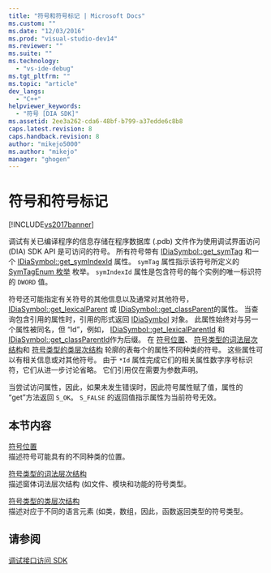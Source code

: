 ```yaml
---
title: "符号和符号标记 | Microsoft Docs"
ms.custom: ""
ms.date: "12/03/2016"
ms.prod: "visual-studio-dev14"
ms.reviewer: ""
ms.suite: ""
ms.technology: 
  - "vs-ide-debug"
ms.tgt_pltfrm: ""
ms.topic: "article"
dev_langs: 
  - "C++"
helpviewer_keywords: 
  - "符号 [DIA SDK]"
ms.assetid: 2ee3a262-cda6-48bf-b799-a37edde6c8b8
caps.latest.revision: 8
caps.handback.revision: 8
author: "mikejo5000"
ms.author: "mikejo"
manager: "ghogen"
---
```

# 符号和符号标记
[!INCLUDE[vs2017banner](../../code-quality/includes/vs2017banner.md)]

调试有关已编译程序的信息存储在程序数据库 \(.pdb\) 文件作为使用调试界面访问 \(DIA\) SDK API 是可访问的符号。  所有符号带有 [IDiaSymbol::get\_symTag](../Topic/IDiaSymbol::get_symTag.md) 和一个 [IDiaSymbol::get\_symIndexId](../../debugger/debug-interface-access/idiasymbol-get-symindexid.md) 属性。  `symTag` 属性指示该符号所定义的 [SymTagEnum 枚举](../../debugger/debug-interface-access/symtagenum.md) 枚举。  `symIndexId` 属性是包含符号的每个实例的唯一标识符的 `DWORD` 值。  
  
 符号还可能指定有关符号的其他信息以及通常对其他符号， [IDiaSymbol::get\_lexicalParent](../../debugger/debug-interface-access/idiasymbol-get-lexicalparent.md) 或 [IDiaSymbol::get\_classParent](../Topic/IDiaSymbol::get_classParent.md)的属性。  当查询包含引用的属性时，引用的形式返回 [IDiaSymbol](../../debugger/debug-interface-access/idiasymbol.md) 对象。  此属性始终对与另一个属性被同名，但 “Id”，例如， [IDiaSymbol::get\_lexicalParentId](../../debugger/debug-interface-access/idiasymbol-get-lexicalparentid.md) 和 [IDiaSymbol::get\_classParentId](../Topic/IDiaSymbol::get_classParentId.md)作为后缀。  在 [符号位置](../../debugger/debug-interface-access/symbol-locations.md)、 [符号类型的词法层次结构](../../debugger/debug-interface-access/lexical-hierarchy-of-symbol-types.md)和 [符号类型的类层次结构](../../debugger/debug-interface-access/class-hierarchy-of-symbol-types.md) 轮廓的表每个的属性不同种类的符号。  这些属性可以有相关信息或对其他符号。  由于 `*Id` 属性完成它们的相关属性数字序号标识符，它们从进一步讨论省略。  它们引用仅在需要为参数声明。  
  
 当尝试访问属性，因此，如果未发生错误时，因此符号属性赋了值，属性的 “get”方法返回 `S_OK`。  `S_FALSE` 的返回值指示属性为当前符号无效。  
  
## 本节内容  
 [符号位置](../../debugger/debug-interface-access/symbol-locations.md)  
 描述符号可能具有的不同种类的位置。  
  
 [符号类型的词法层次结构](../../debugger/debug-interface-access/lexical-hierarchy-of-symbol-types.md)  
 描述窗体词法层次结构 \(如文件、模块和功能的符号类型。  
  
 [符号类型的类层次结构](../../debugger/debug-interface-access/class-hierarchy-of-symbol-types.md)  
 描述对应于不同的语言元素 \(如类，数组，因此，函数返回类型的符号类型。  
  
## 请参阅  
 [调试接口访问 SDK](../../debugger/debug-interface-access/debug-interface-access-sdk.md)